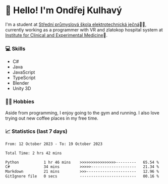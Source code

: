 # 👋 Hello! I'm Ondřej Kulhavý

I'm a student at [Střední průmyslová škola elektrotechnická ječná](https://www.spsejecna.cz/)👨‍🎓, currently working as a programmer with VR and zlatokop hospital system at [Institute for Clinical and Experimental Medicine](https://www.ikem.cz/en/)🏥.

### 💻 Skills
- C#
- Java
- JavaScript
- TypeScript
- Blender
- Unity 3D

### 🏋️‍♂️ Hobbies

Aside from programming, I enjoy going to the gym and running. I also love trying out new coffee places in my free time.

### 📈 Statistics (last 7 days)
<!--START_SECTION:waka-->

```txt
From: 12 October 2023 - To: 19 October 2023

Total Time: 2 hrs 42 mins

Python           1 hr 46 mins    >>>>>>>>>>>>>>>>---------   65.54 %
C#               34 mins         >>>>>--------------------   21.34 %
Markdown         21 mins         >>>----------------------   12.96 %
GitIgnore file   0 secs          -------------------------   00.16 %
```

<!--END_SECTION:waka-->



